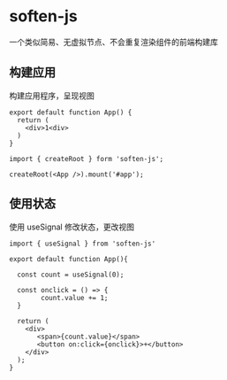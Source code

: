 # soften-js

一个类似简易、无虚拟节点、不会重复渲染组件的前端构建库

## 构建应用

构建应用程序，呈现视图

````tsx
export default function App() {
  return (
    <div>1<div>
  )
}
````

```tsx
import { createRoot } form 'soften-js';

createRoot(<App />).mount('#app');
```
## 使用状态

使用 useSignal 修改状态，更改视图

```tsx
import { useSignal } from 'soften-js'

export default function App(){

  const count = useSignal(0);

  const onclick = () => {
		count.value += 1;
  }

  return (
    <div>
       <span>{count.value}</span>
       <button on:click={onclick}>+</button>
    </div>
  );
}

```
